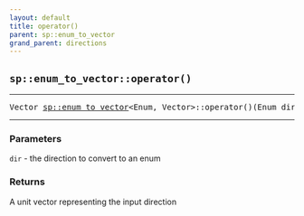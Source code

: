 ```yaml
---
layout: default
title: operator()
parent: sp::enum_to_vector
grand_parent: directions
---
```


## `sp::enum_to_vector::operator()`

---

<pre>Vector <a href="../enum_to_vector/">sp::enum_to_vector</a>&lt;Enum, Vector>::operator()(Enum dir) const;
</pre>

---

### Parameters
`dir` - the direction to convert to an enum

### Returns
A unit vector representing the input direction

